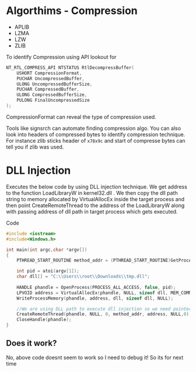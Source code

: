 # Algorthims - Compression

- APLIB
- LZMA
- LZW
- ZLIB

To identify Compression using API lookout for 
```c++
NT_RTL_COMPRESS_API NTSTATUS RtlDecompressBuffer(
	USHORT CompressionFormat,
	PUCHAR UncompressedBuffer,
	ULONG UncompressedBufferSize,
	PUCHAR CompressedBuffer,
	ULONG CompressedBufferSize,
	PULONG FinalUncompressedSize
);
```
CompressionFormat can reveal the type of compression used.

Tools like signsrch can automate finding compression algo. You can also look into headers of compressed bytes to identify compression technique. For instance zlib sticks header of `x78x9c` and start of compresse bytes can tell you if zlib was used.

# DLL Injection

Executes the below code by using DLL injection technique. We get address to the function LoadLibraryW in kernel32.dll . We then copy the dll path string to memory allocated by VirtualAllocEx inside the target process and then point CreateRemoteThread to the address of the LoadLibraryW along with passing address of dll path in target process which gets executed.

Code
```c++
#include <iostream>
#include<Windows.h>

int main(int argc,char *argv[])
{
    PTHREAD_START_ROUTINE method_addr = (PTHREAD_START_ROUTINE)GetProcAddress(GetModuleHandle(TEXT("Kernel32")), "LoadLibraryW");

    int pid = atoi(argv[1]);
    char dll[] = "C:\\Users\\root\\Downloads\\tmp.dll";
    
    HANDLE phandle = OpenProcess(PROCESS_ALL_ACCESS, false, pid);
    LPVOID address = VirtualAllocEx(phandle, NULL, sizeof dll, MEM_COMMIT, PAGE_READWRITE);
    WriteProcessMemory(phandle, address, dll, sizeof dll, NULL);

    //We are using DLL path to execute dll injection so we need pointer to function LoadLibraryA and pass the address of the dll path
    CreateRemoteThread(phandle, NULL, 0, method_addr, address, NULL,0);
    CloseHandle(phandle);
}
```
## Does it work?
No, above code doesnt seem to work so I need to debug it! So its for next time
